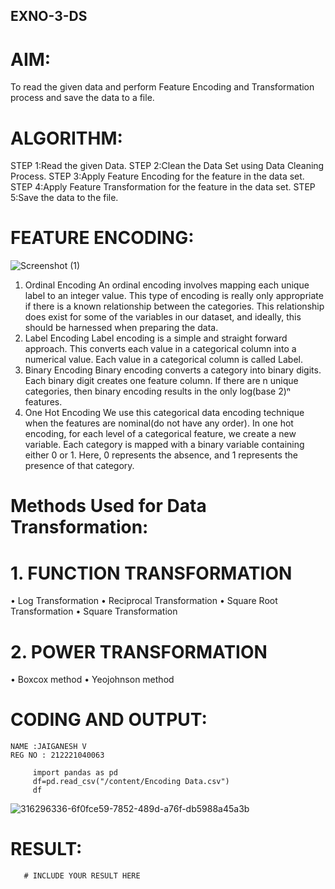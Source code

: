 ## EXNO-3-DS

# AIM:
To read the given data and perform Feature Encoding and Transformation process and save the data to a file.

# ALGORITHM:
STEP 1:Read the given Data.
STEP 2:Clean the Data Set using Data Cleaning Process.
STEP 3:Apply Feature Encoding for the feature in the data set.
STEP 4:Apply Feature Transformation for the feature in the data set.
STEP 5:Save the data to the file.

# FEATURE ENCODING:
![Screenshot (1)](https://github.com/JAIGANESHVETRISELVAN/EXNO-3-DS/assets/133752156/2cb40dd8-1ac2-49e2-9ba8-4c7df007c3b4)

1. Ordinal Encoding
An ordinal encoding involves mapping each unique label to an integer value. This type of encoding is really only appropriate if there is a known relationship between the categories. This relationship does exist for some of the variables in our dataset, and ideally, this should be harnessed when preparing the data.
2. Label Encoding
Label encoding is a simple and straight forward approach. This converts each value in a categorical column into a numerical value. Each value in a categorical column is called Label.
3. Binary Encoding
Binary encoding converts a category into binary digits. Each binary digit creates one feature column. If there are n unique categories, then binary encoding results in the only log(base 2)ⁿ features.
4. One Hot Encoding
We use this categorical data encoding technique when the features are nominal(do not have any order). In one hot encoding, for each level of a categorical feature, we create a new variable. Each category is mapped with a binary variable containing either 0 or 1. Here, 0 represents the absence, and 1 represents the presence of that category.

# Methods Used for Data Transformation:
  # 1. FUNCTION TRANSFORMATION
• Log Transformation
• Reciprocal Transformation
• Square Root Transformation
• Square Transformation
  # 2. POWER TRANSFORMATION
• Boxcox method
• Yeojohnson method

# CODING AND OUTPUT:
```
NAME :JAIGANESH V
REG NO : 212221040063
```
```
     import pandas as pd
     df=pd.read_csv("/content/Encoding Data.csv")
     df
```
![316296336-6f0fce59-7852-489d-a76f-db5988a45a3b](https://github.com/JAIGANESHVETRISELVAN/EXNO-3-DS/assets/133752156/ac580d98-5609-44bf-90aa-855a2f98d29b)


# RESULT:
       # INCLUDE YOUR RESULT HERE

       
